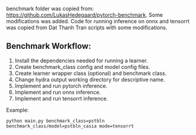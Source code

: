 benchmark folder was copied from: https://github.com/LukasHedegaard/pytorch-benchmark. Some modifications was added.
Code for running inference on onnx and tensorrt was copied from Dat Thanh Tran scripts with some modifications.

## Benchmark Workflow:

1. Install the dependencies needed for running a learner.
2. Create benchmark_class config and model config files.
3. Create learner wrapper class (optional) and benchmark class.
4. Change hydra output working directory for descriptive name.
5. Implement and run pytorch inference.
6. Implement and run onnx inference.
7. Implement and run tensorrt inference.

Example:

```
python main.py benchmark_class=pstbln benchmark_class/model=pstbln_casia mode=tensorrt
```